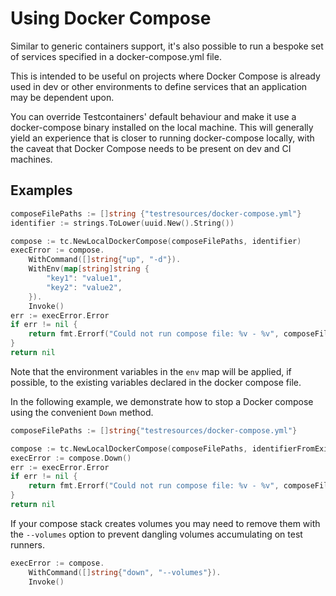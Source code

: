 # Using Docker Compose

Similar to generic containers support, it's also possible to run a bespoke set
of services specified in a docker-compose.yml file.

This is intended to be useful on projects where Docker Compose is already used
in dev or other environments to define services that an application may be
dependent upon.

You can override Testcontainers' default behaviour and make it use a
docker-compose binary installed on the local machine. This will generally yield
an experience that is closer to running docker-compose locally, with the caveat
that Docker Compose needs to be present on dev and CI machines.

## Examples

```go
composeFilePaths := []string {"testresources/docker-compose.yml"}
identifier := strings.ToLower(uuid.New().String())

compose := tc.NewLocalDockerCompose(composeFilePaths, identifier)
execError := compose.
	WithCommand([]string{"up", "-d"}).
	WithEnv(map[string]string {
		"key1": "value1",
		"key2": "value2",
	}).
	Invoke()
err := execError.Error
if err != nil {
	return fmt.Errorf("Could not run compose file: %v - %v", composeFilePaths, err)
}
return nil
```

Note that the environment variables in the `env` map will be applied, if
possible, to the existing variables declared in the docker compose file.

In the following example, we demonstrate how to stop a Docker compose using the
convenient `Down` method.

```go
composeFilePaths := []string{"testresources/docker-compose.yml"}

compose := tc.NewLocalDockerCompose(composeFilePaths, identifierFromExistingRunningCompose)
execError := compose.Down()
err := execError.Error
if err != nil {
	return fmt.Errorf("Could not run compose file: %v - %v", composeFilePaths, err)
}
return nil
```

If your compose stack creates volumes you may need to remove them with the `--volumes` option to prevent dangling volumes accumulating on test runners.

```go
execError := compose.
	WithCommand([]string{"down", "--volumes"}).
	Invoke()
```
